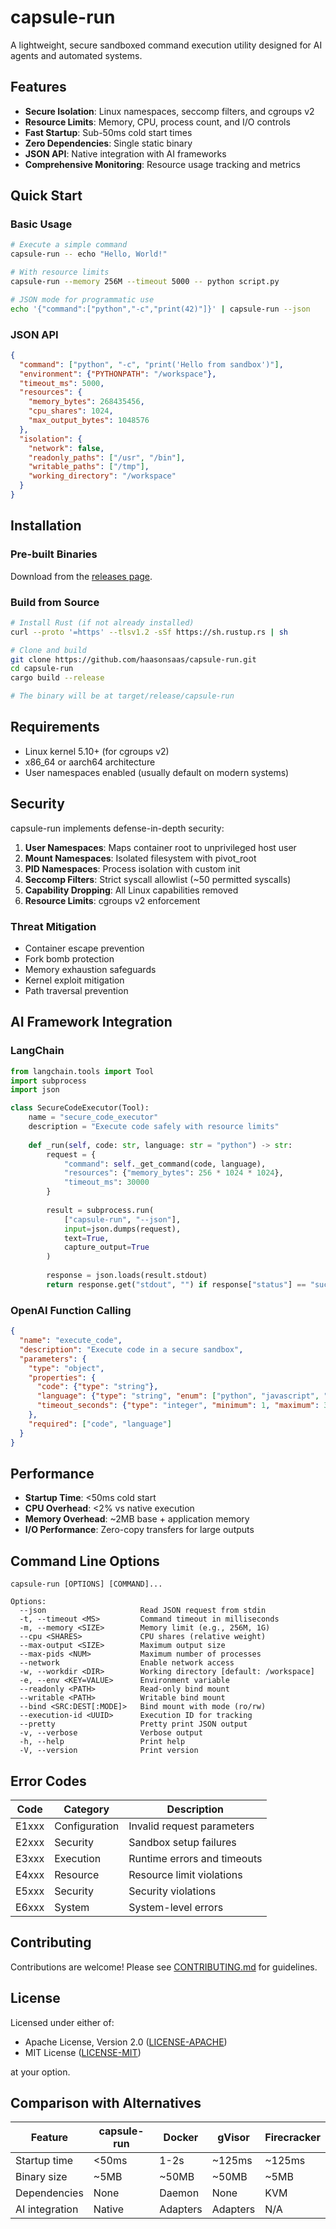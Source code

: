 # capsule-run

A lightweight, secure sandboxed command execution utility designed for AI agents and automated systems.

## Features

- **Secure Isolation**: Linux namespaces, seccomp filters, and cgroups v2
- **Resource Limits**: Memory, CPU, process count, and I/O controls
- **Fast Startup**: Sub-50ms cold start times
- **Zero Dependencies**: Single static binary
- **JSON API**: Native integration with AI frameworks
- **Comprehensive Monitoring**: Resource usage tracking and metrics

## Quick Start

### Basic Usage

```bash
# Execute a simple command
capsule-run -- echo "Hello, World!"

# With resource limits
capsule-run --memory 256M --timeout 5000 -- python script.py

# JSON mode for programmatic use
echo '{"command":["python","-c","print(42)"]}' | capsule-run --json
```

### JSON API

```json
{
  "command": ["python", "-c", "print('Hello from sandbox')"],
  "environment": {"PYTHONPATH": "/workspace"},
  "timeout_ms": 5000,
  "resources": {
    "memory_bytes": 268435456,
    "cpu_shares": 1024,
    "max_output_bytes": 1048576
  },
  "isolation": {
    "network": false,
    "readonly_paths": ["/usr", "/bin"],
    "writable_paths": ["/tmp"],
    "working_directory": "/workspace"
  }
}
```

## Installation

### Pre-built Binaries

Download from the [releases page](https://github.com/haasonsaas/capsule-run/releases).

### Build from Source

```bash
# Install Rust (if not already installed)
curl --proto '=https' --tlsv1.2 -sSf https://sh.rustup.rs | sh

# Clone and build
git clone https://github.com/haasonsaas/capsule-run.git
cd capsule-run
cargo build --release

# The binary will be at target/release/capsule-run
```

## Requirements

- Linux kernel 5.10+ (for cgroups v2)
- x86_64 or aarch64 architecture
- User namespaces enabled (usually default on modern systems)

## Security

capsule-run implements defense-in-depth security:

1. **User Namespaces**: Maps container root to unprivileged host user
2. **Mount Namespaces**: Isolated filesystem with pivot_root
3. **PID Namespaces**: Process isolation with custom init
4. **Seccomp Filters**: Strict syscall allowlist (~50 permitted syscalls)
5. **Capability Dropping**: All Linux capabilities removed
6. **Resource Limits**: cgroups v2 enforcement

### Threat Mitigation

- Container escape prevention
- Fork bomb protection
- Memory exhaustion safeguards
- Kernel exploit mitigation
- Path traversal prevention

## AI Framework Integration

### LangChain

```python
from langchain.tools import Tool
import subprocess
import json

class SecureCodeExecutor(Tool):
    name = "secure_code_executor"
    description = "Execute code safely with resource limits"
    
    def _run(self, code: str, language: str = "python") -> str:
        request = {
            "command": self._get_command(code, language),
            "resources": {"memory_bytes": 256 * 1024 * 1024},
            "timeout_ms": 30000
        }
        
        result = subprocess.run(
            ["capsule-run", "--json"],
            input=json.dumps(request),
            text=True,
            capture_output=True
        )
        
        response = json.loads(result.stdout)
        return response.get("stdout", "") if response["status"] == "success" else f"Error: {response.get('error', {}).get('message', 'Unknown error')}"
```

### OpenAI Function Calling

```json
{
  "name": "execute_code",
  "description": "Execute code in a secure sandbox",
  "parameters": {
    "type": "object",
    "properties": {
      "code": {"type": "string"},
      "language": {"type": "string", "enum": ["python", "javascript", "bash"]},
      "timeout_seconds": {"type": "integer", "minimum": 1, "maximum": 300}
    },
    "required": ["code", "language"]
  }
}
```

## Performance

- **Startup Time**: <50ms cold start
- **CPU Overhead**: <2% vs native execution
- **Memory Overhead**: ~2MB base + application memory
- **I/O Performance**: Zero-copy transfers for large outputs

## Command Line Options

```
capsule-run [OPTIONS] [COMMAND]...

Options:
  --json                     Read JSON request from stdin
  -t, --timeout <MS>         Command timeout in milliseconds
  -m, --memory <SIZE>        Memory limit (e.g., 256M, 1G)
  --cpu <SHARES>             CPU shares (relative weight)
  --max-output <SIZE>        Maximum output size
  --max-pids <NUM>           Maximum number of processes
  --network                  Enable network access
  -w, --workdir <DIR>        Working directory [default: /workspace]
  -e, --env <KEY=VALUE>      Environment variable
  --readonly <PATH>          Read-only bind mount
  --writable <PATH>          Writable bind mount
  --bind <SRC:DEST[:MODE]>   Bind mount with mode (ro/rw)
  --execution-id <UUID>      Execution ID for tracking
  --pretty                   Pretty print JSON output
  -v, --verbose              Verbose output
  -h, --help                 Print help
  -V, --version              Print version
```

## Error Codes

| Code | Category | Description |
|------|----------|-------------|
| E1xxx | Configuration | Invalid request parameters |
| E2xxx | Security | Sandbox setup failures |
| E3xxx | Execution | Runtime errors and timeouts |
| E4xxx | Resource | Resource limit violations |
| E5xxx | Security | Security violations |
| E6xxx | System | System-level errors |

## Contributing

Contributions are welcome! Please see [CONTRIBUTING.md](CONTRIBUTING.md) for guidelines.

## License

Licensed under either of:

- Apache License, Version 2.0 ([LICENSE-APACHE](LICENSE-APACHE))
- MIT License ([LICENSE-MIT](LICENSE-MIT))

at your option.

## Comparison with Alternatives

| Feature | capsule-run | Docker | gVisor | Firecracker |
|---------|------------|--------|--------|-------------|
| Startup time | <50ms | 1-2s | ~125ms | ~125ms |
| Binary size | ~5MB | ~50MB | ~50MB | ~5MB |
| Dependencies | None | Daemon | None | KVM |
| AI integration | Native | Adapters | Adapters | N/A |